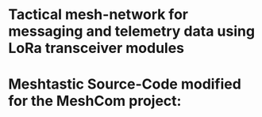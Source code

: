 # Tactical mesh-network for messaging and telemetry data using LoRa transceiver modules 


# Meshtastic Source-Code modified for the MeshCom project:


